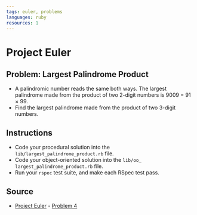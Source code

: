 ```yaml
---
tags: euler, problems
languages: ruby
resources: 1
---
```

# Project Euler

## Problem: Largest Palindrome Product

- A palindromic number reads the same both ways. The largest palindrome made from the product of two 2-digit numbers is 9009 = 91 × 99.
- Find the largest palindrome made from the product of two 3-digit numbers.

## Instructions
- Code your procedural solution into the `lib/largest_palindrome_product.rb` file.
- Code your object-oriented solution into the `lib/oo_  largest_palindrome_product.rb` file.
- Run your `rspec` test suite, and make each RSpec test pass.

## Source
- [Project Euler](https://projecteuler.net/) - [Problem 4](https://projecteuler.net/problem=4)
